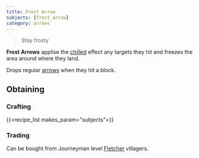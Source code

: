 ```yaml
---
title: Frost Arrow
subjects: [frost_arrow]
category: arrows
---
```

> Stay frosty

**Frost Arrows** applise the [chilled](../../../1.15/cofh-core/status-effects)
effect any targets they hit and freezes the area around where they land.

Drops regular [arrows](https://minecraft.fandom.com/wiki/Arrow) when they hit a block.

Obtaining
---------

### Crafting

{{<recipe_list makes_param="subjects">}}

### Trading
Can be bought from Journeyman level [Fletcher](https://minecraft.fandom.com/wiki/Trading#Fletcher) villagers.